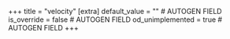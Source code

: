 +++
title = "velocity"
[extra]
default_value = "" # AUTOGEN FIELD
is_override = false # AUTOGEN FIELD
od_unimplemented = true # AUTOGEN FIELD
+++
